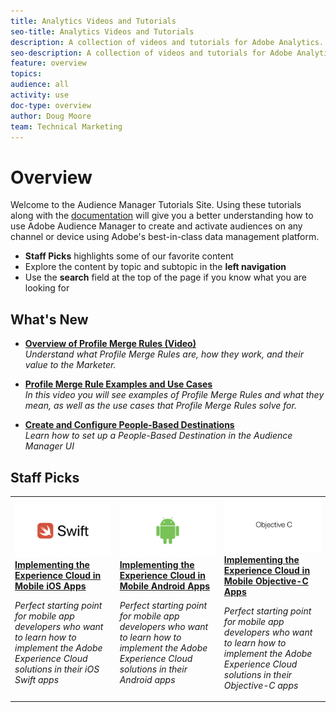 ```yaml
---
title: Analytics Videos and Tutorials
seo-title: Analytics Videos and Tutorials
description: A collection of videos and tutorials for Adobe Analytics.
seo-description: A collection of videos and tutorials for Adobe Analytics.
feature: overview
topics:
audience: all
activity: use
doc-type: overview
author: Doug Moore
team: Technical Marketing
---
```


# Overview

Welcome to the Audience Manager Tutorials Site.  Using these tutorials along with the [documentation](https://marketing.adobe.com/resources/help/en_US/aam/) will give you a better understanding how to use Adobe Audience Manager to create and activate audiences on any channel or device using Adobe's best-in-class data management platform.
* **Staff Picks** highlights some of our favorite content
* Explore the content by topic and subtopic in the **left navigation**
* Use the **search** field at the top of the page if you know what you are looking for

## What's New

* **[Overview of Profile Merge Rules (Video)](build-and-manage-audiences/profile-merge/overview-of-profile-merge-rules.md)**
    <br>
    *Understand what Profile Merge Rules are, how they work, and their value to the Marketer.*

* **[Profile Merge Rule Examples and Use Cases](build-and-manage-audiences/profile-merge/profile-merge-rule-examples-and-use-cases.md)**
    <br>
    *In this video you will see examples of Profile Merge Rules and what they mean, as well as the use cases that Profile Merge Rules solve for.*

* **[Create and Configure People-Based Destinations](data-activation/people-based-destinations/create-and-configure-people-based-destinations.md)**
    <br>
    *Learn how to set up a People-Based Destination in the Audience Manager UI*

## Staff Picks

<table>
<tr>
  <td>
    <a href="https://docs.adobe.com/content/help/en/experience-cloud/implementing-in-mobile-ios-swift-apps-with-launch/index.html">
      <img alt="thumbnail image for the 'Implementing the Experience Cloud in Mobile iOS Swift Applications' tutorial" src="assets/thumb_swift.png" />
    </a>
    <div>
      <a href="https://docs.adobe.com/content/help/en/experience-cloud/implementing-in-mobile-ios-swift-apps-with-launch/index.html">
    <strong>Implementing the Experience Cloud in Mobile iOS Apps</strong>
    </a>
    </div>
    <p>
    <em>Perfect starting point for mobile app developers who want to learn how to implement the Adobe Experience Cloud solutions in their iOS Swift apps</em>
    <p>
  </td>
  <td>
    <a href="https://docs.adobe.com/content/help/en/experience-cloud/implementing-in-mobile-android-apps-with-launch/index.html">
      <img alt="thumbnail image for the 'Implementing the Experience Cloud in Mobile Android Applications' tutorial" src="assets/thumb_android.png" />
    </a>
    <div>
      <a href="https://docs.adobe.com/content/help/en/experience-cloud/implementing-in-mobile-android-apps-with-launch/index.html">
    <strong>Implementing the Experience Cloud in Mobile Android Apps</strong>
    </a>
    </div>
    <p>
    <em>Perfect starting point for mobile app developers who want to learn how to implement the Adobe Experience Cloud solutions in their Android apps</em>
    <p>
  </td>
  <td>
    <a href="https://docs.adobe.com/content/help/en/experience-cloud/implementing-in-mobile-ios-objective-c-apps-with-launch/index.html">
      <img alt="thumbnail image for the 'Implementing the Experience Cloud in Mobile Objective-C Applications' tutorial" src="assets/thumb_objective_c.png" />
    </a>
    <div>
      <a href="https://docs.adobe.com/content/help/en/experience-cloud/implementing-in-mobile-ios-objective-c-apps-with-launch/index.html">
    <strong>Implementing the Experience Cloud in Mobile Objective-C Apps</strong>
    </a>
    </div>
    <p>
    <em>Perfect starting point for mobile app developers who want to learn how to implement the Adobe Experience Cloud solutions in their Objective-C apps</em>
    <p>
  </td>
</tr>
</table>
